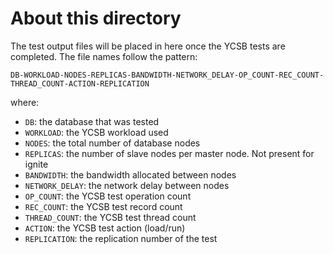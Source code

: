 # About this directory

The test output files will be placed in here once the YCSB tests are
completed. The file names follow the pattern:
```
DB-WORKLOAD-NODES-REPLICAS-BANDWIDTH-NETWORK_DELAY-OP_COUNT-REC_COUNT-THREAD_COUNT-ACTION-REPLICATION
```
where:
* `DB`: the database that was tested
* `WORKLOAD`: the YCSB workload used
* `NODES`: the total number of database nodes
* `REPLICAS`: the number of slave nodes per master node. Not present for
  ignite
* `BANDWIDTH`: the bandwidth allocated between nodes
* `NETWORK_DELAY`: the network delay between nodes
* `OP_COUNT`: the YCSB test operation count
* `REC_COUNT`: the YCSB test record count
* `THREAD_COUNT`: the YCSB test thread count
* `ACTION`: the YCSB test action (load/run)
* `REPLICATION`: the replication number of the test

